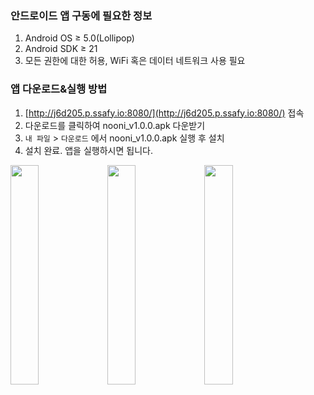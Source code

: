 ### 안드로이드 앱 구동에 필요한 정보

1. Android OS ≥ 5.0(Lollipop)
2. Android SDK ≥ 21
3. 모든 권한에 대한 허용, WiFi 혹은 데이터 네트워크 사용 필요

### 앱 다운로드&실행 방법

1. [http://j6d205.p.ssafy.io:8080/](http://j6d205.p.ssafy.io:8080/) 접속
2. 다운로드를 클릭하여 nooni_v1.0.0.apk 다운받기
3. `내 파일` > `다운로드` 에서 nooni_v1.0.0.apk 실행 후 설치
4. 설치 완료. 앱을 실행하시면 됩니다.

<img width="30%" src="https://user-images.githubusercontent.com/45352173/161683401-9a377a62-764b-4b86-b02c-86d6f26322fd.png"/>
<img width="30%" src="https://user-images.githubusercontent.com/45352173/161683629-9c1fa8ce-eca4-4ef8-a9e4-b4013e53d01e.png"/>
<img width="30%" src="https://user-images.githubusercontent.com/45352173/161683854-7597fe29-6f18-4853-859b-b208cc4f8706.png"/>



